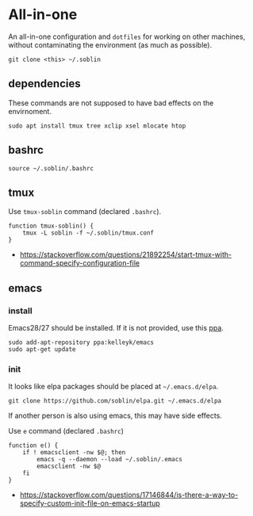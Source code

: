 # All-in-one

An all-in-one configuration and `dotfiles` for working on other machines, without contaminating the environment (as much as possible).

```
git clone <this> ~/.soblin
```

## dependencies

These commands are not supposed to have bad effects on the envirnoment.

```
sudo apt install tmux tree xclip xsel mlocate htop
```

## bashrc

```
source ~/.soblin/.bashrc
```

## tmux

Use `tmux-soblin` command (declared `.bashrc`).

```
function tmux-soblin() {
    tmux -L soblin -f ~/.soblin/tmux.conf
}

```

- https://stackoverflow.com/questions/21892254/start-tmux-with-command-specify-configuration-file

## emacs

### install

Emacs28/27 should be installed. If it is not provided, use this [ppa](https://github.com/kelleyk/ppa-emacs).

```
sudo add-apt-repository ppa:kelleyk/emacs
sudo apt-get update
```

### init

It looks like elpa packages should be placed at `~/.emacs.d/elpa`.

```
git clone https://github.com/soblin/elpa.git ~/.emacs.d/elpa
```

If another person is also using emacs, this may have side effects.

Use `e` command (declared `.bashrc`)

```
function e() {
    if ! emacsclient -nw $@; then
        emacs -q --daemon --load ~/.soblin/.emacs
        emacsclient -nw $@
    fi
}
```

- https://stackoverflow.com/questions/17146844/is-there-a-way-to-specify-custom-init-file-on-emacs-startup
